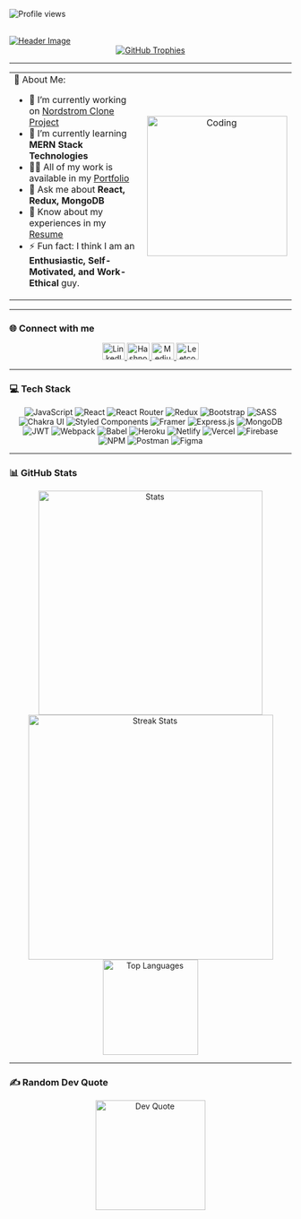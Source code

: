 <!-- Profile Views -->
![Profile views](https://komarev.com/ghpvc/?username=sankalp2009&label=Profile%20views&color=0e75b6&style=flat)

<br>

<!-- Header Image -->
<a href="https://github.com/Sankalp2009">
  <img src="https://res.cloudinary.com/dn2q6aoex/image/upload/v1673793194/github-header-image_nimfrj.png" alt="Header Image"/>
</a>

<br>

<!-- GitHub Trophies -->
<div align="center">
  <a href="https://github.com/ryo-ma/github-profile-trophy">
    <img src="https://github-profile-trophy.vercel.app/?username=sankalp2009&theme=tokyonight&margin-w=10&margin-h=10" alt="GitHub Trophies"/>
  </a>
</div>

---

<!-- About Me + Coding GIF -->
<table>
  <tr>
    <td width="70%" valign="top">
     💫 About Me:
     
  - 🔭 I’m currently working on [Nordstrom Clone Project](https://makeshift-thread-5916-sankalp2009.vercel.app/)  
  - 🌱 I’m currently learning **MERN Stack Technologies**  
  - 👨‍💻 All of my work is available in my [Portfolio](https://sankalp2009.github.io/)
  - 💬 Ask me about **React, Redux, MongoDB**  
  - 📄 Know about my experiences in my [Resume](https://drive.google.com/file/d/1c0dSiczbynoKwz-tV9SGixUSxTvhpW4t/view?usp=sharing)  
  - ⚡ Fun fact: I think I am an **Enthusiastic, Self-Motivated, and Work-Ethical** guy.  
    </td>
    <td width="35%" align="center">
      <img src="https://media3.giphy.com/media/v1.Y2lkPTc5MGI3NjExdmhvMXlmaWF6ZTBrNGlnbDM3OWFsYXl4Z2ExOGM0OXZpZGVqbDZmZiZlcD12MV9naWZzX3NlYXJjaCZjdD1n/jBOOXxSJfG8kqMxT11/giphy.webp" 
           alt="Coding" width="250"/>
    </td>
  </tr>
</table>

---

### 🌐 Connect with me
<p align="center">
  <a href="https://linkedin.com/in/sankalp-patel-08b76017b" target="_blank">
    <img src="https://raw.githubusercontent.com/rahuldkjain/github-profile-readme-generator/master/src/images/icons/Social/linked-in-alt.svg" alt="LinkedIn" height="30" width="40"/>
  </a>
  <a href="https://hashnode.com/@sankalp668" target="_blank">
    <img src="https://raw.githubusercontent.com/rahuldkjain/github-profile-readme-generator/master/src/images/icons/Social/hashnode.svg" alt="Hashnode" height="30" width="40"/>
  </a>
  <a href="https://medium.com/@sankalppatel38" target="_blank">
    <img src="https://raw.githubusercontent.com/rahuldkjain/github-profile-readme-generator/master/src/images/icons/Social/medium.svg" alt="Medium" height="30" width="40"/>
  </a>
  <a href="https://www.leetcode.com/sankalppatel38" target="_blank">
    <img src="https://raw.githubusercontent.com/rahuldkjain/github-profile-readme-generator/master/src/images/icons/Social/leet-code.svg" alt="Leetcode" height="30" width="40"/>
  </a>
</p>

---

### 💻 Tech Stack
<div align="center">

  <!-- Frontend -->
  <img src="https://img.shields.io/badge/javascript-%23323330.svg?style=plastic&logo=javascript&logoColor=%23F7DF1E" alt="JavaScript"/>
  <img src="https://img.shields.io/badge/react-%2320232a.svg?style=plastic&logo=react&logoColor=%2361DAFB" alt="React"/>
  <img src="https://img.shields.io/badge/React_Router-CA4245?style=plastic&logo=react-router&logoColor=white" alt="React Router"/>
  <img src="https://img.shields.io/badge/redux-%23593d88.svg?style=plastic&logo=redux&logoColor=white" alt="Redux"/>
  <img src="https://img.shields.io/badge/bootstrap-%23563D7C.svg?style=plastic&logo=bootstrap&logoColor=white" alt="Bootstrap"/>
  <img src="https://img.shields.io/badge/SASS-hotpink.svg?style=plastic&logo=SASS&logoColor=white" alt="SASS"/> 
  <img src="https://img.shields.io/badge/chakra-%234ED1C5.svg?style=plastic&logo=chakraui&logoColor=white" alt="Chakra UI"/>
  <img src="https://img.shields.io/badge/styled--components-DB7093?style=plastic&logo=styled-components&logoColor=white" alt="Styled Components"/>
  <img src="https://img.shields.io/badge/Framer-black?style=plastic&logo=framer&logoColor=blue" alt="Framer"/>

  <!-- Backend -->
  <img src="https://img.shields.io/badge/express.js-%23404d59.svg?style=plastic&logo=express&logoColor=%2361DAFB" alt="Express.js"/>
  <img src="https://img.shields.io/badge/MongoDB-%234ea94b.svg?style=plastic&logo=mongodb&logoColor=white" alt="MongoDB"/>
  <img src="https://img.shields.io/badge/JWT-black?style=plastic&logo=JSON%20web%20tokens" alt="JWT"/>

  <!-- Tools -->
  <img src="https://img.shields.io/badge/webpack-%238DD6F9.svg?style=plastic&logo=webpack&logoColor=black" alt="Webpack"/>
  <img src="https://img.shields.io/badge/Babel-F9DC3e?style=plastic&logo=babel&logoColor=black" alt="Babel"/>
  <img src="https://img.shields.io/badge/heroku-%23430098.svg?style=plastic&logo=heroku&logoColor=white" alt="Heroku"/>
  <img src="https://img.shields.io/badge/netlify-%23000000.svg?style=plastic&logo=netlify&logoColor=#00C7B7" alt="Netlify"/>
  <img src="https://img.shields.io/badge/vercel-%23000000.svg?style=plastic&logo=vercel&logoColor=white" alt="Vercel"/>
  <img src="https://img.shields.io/badge/firebase-%23039BE5.svg?style=plastic&logo=firebase" alt="Firebase"/>
  <img src="https://img.shields.io/badge/NPM-%23000000.svg?style=plastic&logo=npm&logoColor=white" alt="NPM"/>
  <img src="https://img.shields.io/badge/Postman-FF6C37?style=plastic&logo=postman&logoColor=white" alt="Postman"/>
  <img src="https://img.shields.io/badge/figma-%23F24E1E.svg?style=plastic&logo=figma&logoColor=white" alt="Figma"/>
</div>

---

### 📊 GitHub Stats
<div align="center">
  <img src="https://github-readme-stats.vercel.app/api?username=Sankalp2009&theme=tokyonight&hide_border=true&include_all_commits=false&count_private=false" width="400" alt="Stats"/>
  <img src="https://github-readme-streak-stats.herokuapp.com/?user=Sankalp2009&theme=tokyonight&hide_border=true" width="437" alt="Streak Stats"/>
</div>

<div align="center">
  <img src="https://github-readme-stats.vercel.app/api/top-langs/?username=Sankalp2009&theme=tokyonight&hide_border=true&layout=compact" height="170" alt="Top Languages"/>
</div>

---

### ✍️ Random Dev Quote
<div align="center">
  <img src="https://quotes-github-readme.vercel.app/api?type=horizontal&theme=radical" height="196" alt="Dev Quote"/>
</div>
